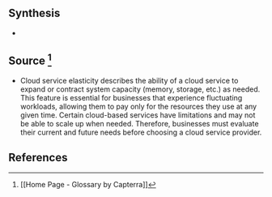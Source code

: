 ## Synthesis
- 
## Source [^1]
- Cloud service elasticity describes the ability of a cloud service to expand or contract system capacity (memory, storage, etc.) as needed. This feature is essential for businesses that experience fluctuating workloads, allowing them to pay only for the resources they use at any given time. Certain cloud-based services have limitations and may not be able to scale up when needed. Therefore, businesses must evaluate their current and future needs before choosing a cloud service provider.
## References

[^1]: [[Home Page - Glossary by Capterra]]